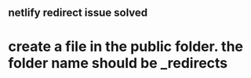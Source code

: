 ## netlify redirect issue solved

# create a file in the public folder. the folder name should be **_redirects**
